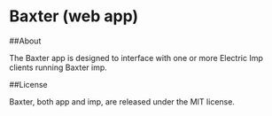 Baxter (web app)
=============

##About

The Baxter app is designed to interface with one or more Electric Imp clients running Baxter imp.

##License

Baxter, both app and imp, are released under the MIT license.